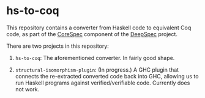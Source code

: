 # hs-to-coq

This repository contains a converter from Haskell code to equivalent Coq code,
as part of the [CoreSpec] component of the [DeepSpec] project.

There are two projects in this repository:

1. `hs-to-coq`: The aforementioned converter.  In fairly good shape.

2. `structural-isomorphism-plugin`: (In progress.)  A GHC plugin that connects
   the re-extracted converted code back into GHC, allowing us to run Haskell
   programs against verified/verifiable code.  Currently does not work.

[CoreSpec]: http://www.deepspec.org/research/Haskell/
[DeepSpec]: http://www.deepspec.org/

